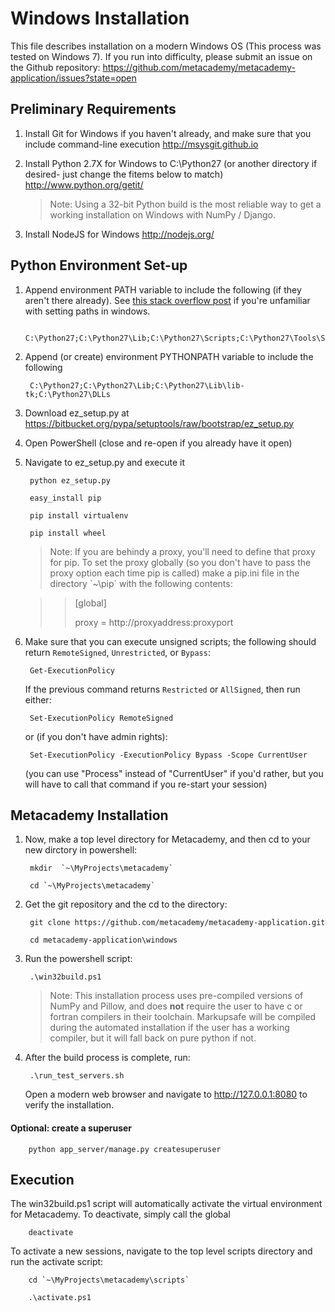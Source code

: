 # Windows Installation

This file describes installation on a modern Windows OS (This process was tested on Windows 7). If you run into difficulty, please submit an issue on the Github repository: https://github.com/metacademy/metacademy-application/issues?state=open

## Preliminary Requirements

1. Install Git for Windows if you haven't already, and make sure that you include command-line execution http://msysgit.github.io

1. Install Python 2.7X for Windows to C:\Python27 (or another directory if desired- just change the fitems below to match) http://www.python.org/getit/
    > Note: Using a 32-bit Python build is the most reliable way to get a working installation on Windows with NumPy / Django.

1. Install NodeJS for Windows http://nodejs.org/

## Python Environment Set-up

1. Append environment PATH variable to include the following (if they aren't there already).
See [this stack overflow post](http://stackoverflow.com/questions/3701646/how-to-add-to-the-pythonpath-in-windows-7)
if you're unfamiliar with setting paths in windows.

        C:\Python27;C:\Python27\Lib;C:\Python27\Scripts;C:\Python27\Tools\Scripts;C:\Python27\DLLs

1. Append (or create) environment PYTHONPATH variable to include the following

        C:\Python27;C:\Python27\Lib;C:\Python27\Lib\lib-tk;C:\Python27\DLLs

1. Download ez\_setup.py at https://bitbucket.org/pypa/setuptools/raw/bootstrap/ez_setup.py

1. Open PowerShell (close and re-open if you already have it open)

1. Navigate to ez_setup.py and execute it

        python ez_setup.py

        easy_install pip

        pip install virtualenv

        pip install wheel

    >Note: If you are behindy a proxy, you'll need to define that proxy for pip. To set the proxy globally (so you don't have to pass the proxy option each time pip is called) make a pip.ini file in the directory  \`~\pip` with the following contents:

    >>[global]
    >>
    >>proxy = http://proxyaddress:proxyport

1. Make sure that you can execute unsigned scripts; the following should return  `RemoteSigned`, `Unrestricted`, or `Bypass`:

        Get-ExecutionPolicy

    If the previous command returns `Restricted` or `AllSigned`, then run either:

        Set-ExecutionPolicy RemoteSigned

    or (if you don't have admin rights):

        Set-ExecutionPolicy -ExecutionPolicy Bypass -Scope CurrentUser

    (you can use "Process" instead of "CurrentUser" if you'd rather, but you will have to call that command if you re-start your session)

## Metacademy Installation

1. Now, make a top level directory for Metacademy, and then cd to your new dirctory in powershell:

        mkdir  `~\MyProjects\metacademy`

        cd `~\MyProjects\metacademy`

1. Get the git repository and the cd to the directory:

        git clone https://github.com/metacademy/metacademy-application.git

        cd metacademy-application\windows

1. Run the powershell script:

        .\win32build.ps1
        
    > Note: This installation process uses pre-compiled versions of NumPy and Pillow, and does **not** require the user to have c or fortran compilers in their toolchain. Markupsafe will be compiled during the automated installation if the user has a working compiler, but it will fall back on pure python if not.

1. After the build process is complete, run:

        .\run_test_servers.sh

    Open a modern web browser and navigate to http://127.0.0.1:8080 to verify the installation.

#### Optional: create a superuser

        python app_server/manage.py createsuperuser

## Execution

The win32build.ps1 script will automatically activate the virtual environment for Metacademy. To deactivate, simply call the global

        deactivate

To activate a new sessions, navigate to the top level scripts directory  and run the activate script:

        cd `~\MyProjects\metacademy\scripts`

        .\activate.ps1
